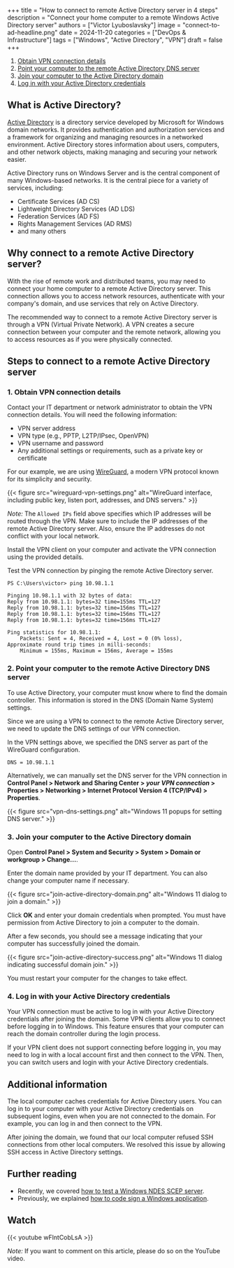 +++
title = "How to connect to remote Active Directory server in 4 steps"
description = "Connect your home computer to a remote Windows Active Directory server"
authors = ["Victor Lyuboslavsky"]
image = "connect-to-ad-headline.png"
date = 2024-11-20
categories = ["DevOps & Infrastructure"]
tags = ["Windows", "Active Directory", "VPN"]
draft = false
+++

1. [Obtain VPN connection details](#1-obtain-vpn-connection-details)
2. [Point your computer to the remote Active Directory DNS server](#2-point-your-computer-to-the-remote-active-directory-dns-server)
3. [Join your computer to the Active Directory domain](#3-join-your-computer-to-the-active-directory-domain)
4. [Log in with your Active Directory credentials](#4-log-in-with-your-active-directory-credentials)

## What is Active Directory?

[Active Directory](https://docs.microsoft.com/en-us/windows-server/identity/ad-ds/get-started/virtual-dc/active-directory-domain-services-overview)
is a directory service developed by Microsoft for Windows domain networks. It provides authentication and authorization
services and a framework for organizing and managing resources in a networked environment. Active Directory stores
information about users, computers, and other network objects, making managing and securing your network easier.

Active Directory runs on Windows Server and is the central component of many Windows-based networks. It is the central
piece for a variety of services, including:

- Certificate Services (AD CS)
- Lightweight Directory Services (AD LDS)
- Federation Services (AD FS)
- Rights Management Services (AD RMS)
- and many others

## Why connect to a remote Active Directory server?

With the rise of remote work and distributed teams, you may need to connect your home computer to a remote Active
Directory server. This connection allows you to access network resources, authenticate with your company's domain, and
use services that rely on Active Directory.

The recommended way to connect to a remote Active Directory server is through a VPN (Virtual Private Network). A VPN
creates a secure connection between your computer and the remote network, allowing you to access resources as if you
were physically connected.

## Steps to connect to a remote Active Directory server

### 1. Obtain VPN connection details

Contact your IT department or network administrator to obtain the VPN connection details. You will need the following
information:

- VPN server address
- VPN type (e.g., PPTP, L2TP/IPsec, OpenVPN)
- VPN username and password
- Any additional settings or requirements, such as a private key or certificate

For our example, we are using [WireGuard](https://www.wireguard.com/), a modern VPN protocol known for its simplicity
and security.

{{< figure src="wireguard-vpn-settings.png" alt="WireGuard interface, including public key, listen port, addresses, and DNS servers." >}}

_Note:_ The `Allowed IPs` field above specifies which IP addresses will be routed through the VPN. Make sure to include
the IP addresses of the remote Active Directory server. Also, ensure the IP addresses do not conflict with your local
network.

Install the VPN client on your computer and activate the VPN connection using the provided details.

Test the VPN connection by pinging the remote Active Directory server.

```
PS C:\Users\victor> ping 10.98.1.1

Pinging 10.98.1.1 with 32 bytes of data:
Reply from 10.98.1.1: bytes=32 time=155ms TTL=127
Reply from 10.98.1.1: bytes=32 time=156ms TTL=127
Reply from 10.98.1.1: bytes=32 time=156ms TTL=127
Reply from 10.98.1.1: bytes=32 time=156ms TTL=127

Ping statistics for 10.98.1.1:
    Packets: Sent = 4, Received = 4, Lost = 0 (0% loss),
Approximate round trip times in milli-seconds:
    Minimum = 155ms, Maximum = 156ms, Average = 155ms
```

### 2. Point your computer to the remote Active Directory DNS server

To use Active Directory, your computer must know where to find the domain controller. This information is stored in the
DNS (Domain Name System) settings.

Since we are using a VPN to connect to the remote Active Directory server, we need to update the DNS settings of our VPN
connection.

In the VPN settings above, we specified the DNS server as part of the WireGuard configuration.

```
DNS = 10.98.1.1
```

Alternatively, we can manually set the DNS server for the VPN connection in **Control Panel > Network and Sharing
Center > _your VPN connection_ > Properties > Networking > Internet Protocol Version 4 (TCP/IPv4) > Properties**.

{{< figure src="vpn-dns-settings.png" alt="Windows 11 popups for setting DNS server." >}}

### 3. Join your computer to the Active Directory domain

Open **Control Panel > System and Security > System > Domain or workgroup > Change...**.

Enter the domain name provided by your IT department. You can also change your computer name if necessary.

{{< figure src="join-active-directory-domain.png" alt="Windows 11 dialog to join a domain." >}}

Click **OK** and enter your domain credentials when prompted. You must have permission from Active Directory to join a
computer to the domain.

After a few seconds, you should see a message indicating that your computer has successfully joined the domain.

{{< figure src="join-active-directory-success.png" alt="Windows 11 dialog indicating successful domain join." >}}

You must restart your computer for the changes to take effect.

### 4. Log in with your Active Directory credentials

Your VPN connection must be active to log in with your Active Directory credentials after joining the domain. Some VPN
clients allow you to connect before logging in to Windows. This feature ensures that your computer can reach the domain
controller during the login process.

If your VPN client does not support connecting before logging in, you may need to log in with a local account first and
then connect to the VPN. Then, you can switch users and login with your Active Directory credentials.

## Additional information

The local computer caches credentials for Active Directory users. You can log in to your computer with your Active
Directory credentials on subsequent logins, even when you are not connected to the domain. For example, you can log in
and then connect to the VPN.

After joining the domain, we found that our local computer refused SSH connections from other local computers. We
resolved this issue by allowing SSH access in Active Directory settings.

## Further reading

- Recently, we covered [how to test a Windows NDES SCEP server](../test-ndes-scep-server/).
- Previously, we explained [how to code sign a Windows application](../code-signing-windows/).

## Watch

{{< youtube wFlntCobLsA >}}

_Note:_ If you want to comment on this article, please do so on the YouTube video.
